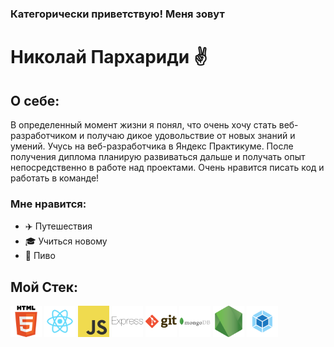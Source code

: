 ### Категорически приветствую! Меня зовут
# Николай Пархариди :v:

## О себе:
В определенный момент жизни я понял, что очень хочу стать веб-разработчиком и получаю дикое удовольствие от новых знаний и умений. 
Учусь на веб-разработчика в Яндекс Практикуме. После получения диплома планирую развиваться дальше и получать опыт непосредственно в работе над проектами. Очень нравится писать код и работать в команде! 
### Мне нравится: 
- :airplane: Путешествия
- :mortar_board: Учиться новому
- :beer: Пиво

## Мой Стек: 
<img alt='HTML5' width='50px' height='50px' src='https://raw.githubusercontent.com/github/explore/80688e429a7d4ef2fca1e82350fe8e3517d3494d/topics/html/html.png' /> <img alt='REACTJS' width='50px' height='50px' src='https://raw.githubusercontent.com/github/explore/80688e429a7d4ef2fca1e82350fe8e3517d3494d/topics/react/react.png' /> <img alt='JS' width='50px' height='50px' src='https://raw.githubusercontent.com/github/explore/80688e429a7d4ef2fca1e82350fe8e3517d3494d/topics/javascript/javascript.png' /> <img alt='Express' width='50px' height='50px' src='https://raw.githubusercontent.com/github/explore/80688e429a7d4ef2fca1e82350fe8e3517d3494d/topics/express/express.png' /> <img alt='GIT' width='50px' height='50px' src='https://raw.githubusercontent.com/github/explore/80688e429a7d4ef2fca1e82350fe8e3517d3494d/topics/git/git.png' /> <img alt='mongodb' width='50px' height='50px' src='https://raw.githubusercontent.com/github/explore/80688e429a7d4ef2fca1e82350fe8e3517d3494d/topics/mongodb/mongodb.png' /> <img alt='NODEJS' width='50px' height='50px' src='https://raw.githubusercontent.com/github/explore/80688e429a7d4ef2fca1e82350fe8e3517d3494d/topics/nodejs/nodejs.png' /> <img alt='WEBPACK' width='50px' height='50px' src='https://raw.githubusercontent.com/github/explore/80688e429a7d4ef2fca1e82350fe8e3517d3494d/topics/webpack/webpack.png' /> 
